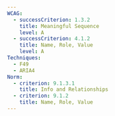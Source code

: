 ```yaml
---
WCAG:
  - successCriterion: 1.3.2
    title: Meaningful Sequence
    level: A
  - successCriterion: 4.1.2
    title: Name, Role, Value
    level: A
Techniques:
  - F49
  - ARIA4
Norm:
  - criterion: 9.1.3.1
    title: Info and Relationships
  - criterion: 9.1.2
    title: Name, Role, Value
---
```

